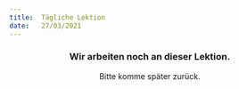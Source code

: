 ```yaml
---
title:  Tägliche Lektion
date:   27/03/2021
---
```


### <center>Wir arbeiten noch an dieser Lektion.</center>
<center>Bitte komme später zurück.</center>